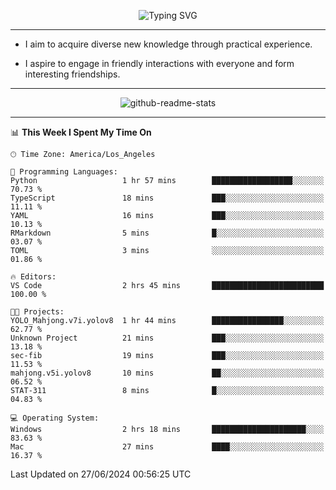 <p align="center">
  <img src="https://readme-typing-svg.demolab.com?font=Fira+Code&weight=500&size=32&duration=2500&pause=1600&center=true&vCenter=true&random=false&width=1024&height=64&lines=Hi+there+%F0%9F%91%8B;I'm+delighted+you+could+make+it+here+%F0%9F%8E%89;I'm+Harry%2C+a+college+student+still+finding+my+way" alt="Typing SVG" />
</p>


---


- I aim to acquire diverse new knowledge through practical experience.

- I aspire to engage in friendly interactions with everyone and form interesting friendships.


---


<p align="center">
  <img src="https://github-readme-stats.vercel.app/api?username=Harry-Jing&show_icons=true" alt="github-readme-stats"/>
</p>


---

<!--START_SECTION:waka-->
📊 **This Week I Spent My Time On** 

```text
🕑︎ Time Zone: America/Los_Angeles

💬 Programming Languages: 
Python                   1 hr 57 mins        ██████████████████░░░░░░░   70.73 % 
TypeScript               18 mins             ███░░░░░░░░░░░░░░░░░░░░░░   11.11 % 
YAML                     16 mins             ███░░░░░░░░░░░░░░░░░░░░░░   10.13 % 
RMarkdown                5 mins              █░░░░░░░░░░░░░░░░░░░░░░░░   03.07 % 
TOML                     3 mins              ░░░░░░░░░░░░░░░░░░░░░░░░░   01.86 % 

🔥 Editors: 
VS Code                  2 hrs 45 mins       █████████████████████████   100.00 % 

🐱‍💻 Projects: 
YOLO_Mahjong.v7i.yolov8  1 hr 44 mins        ████████████████░░░░░░░░░   62.77 % 
Unknown Project          21 mins             ███░░░░░░░░░░░░░░░░░░░░░░   13.18 % 
sec-fib                  19 mins             ███░░░░░░░░░░░░░░░░░░░░░░   11.53 % 
mahjong.v5i.yolov8       10 mins             ██░░░░░░░░░░░░░░░░░░░░░░░   06.52 % 
STAT-311                 8 mins              █░░░░░░░░░░░░░░░░░░░░░░░░   04.83 % 

💻 Operating System: 
Windows                  2 hrs 18 mins       █████████████████████░░░░   83.63 % 
Mac                      27 mins             ████░░░░░░░░░░░░░░░░░░░░░   16.37 % 
```


 Last Updated on 27/06/2024 00:56:25 UTC
<!--END_SECTION:waka-->
